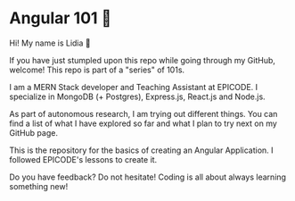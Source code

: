 # Angular 101 💽

Hi! My name is Lidia 👋

If you have just stumpled upon this repo while going through my GitHub, welcome! This repo is part of a "series" of 101s.

I am a MERN Stack developer and Teaching Assistant at EPICODE. I specialize in MongoDB (+ Postgres), Express.js, React.js and Node.js.

As part of autonomous research, I am trying out different things. You can find a list of what I have explored so far and what I plan to try next on my GitHub page.

This is the repository for the basics of creating an Angular Application. I followed EPICODE's lessons to create it.

Do you have feedback? Do not hesitate! Coding is all about always learning something new!
